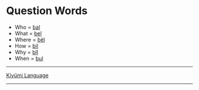 # Question Words

- Who = [bal](./Kivümi%20Dictionary/bal.md)
- What = [bel](./Kivümi%20Dictionary/bel.md)
- Where = [bël](./Kivümi%20Dictionary/bël.md)
- How = [bil](./Kivümi%20Dictionary/bil.md)
- Why = [bîl](./Kivümi%20Dictionary/bîl.md)
- When = [bul](./Kivümi%20Dictionary/bul.md)

---

[Kivümi Language](README.md)

---
